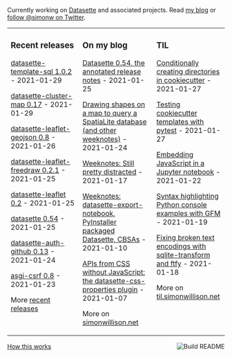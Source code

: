 Currently working on [Datasette](https://datasette.io/) and associated projects. Read [my blog](https://simonwillison.net/) or [follow @simonw on Twitter](https://twitter.com/simonw).

<table><tr><td valign="top" width="33%">

### Recent releases
<!-- recent_releases starts -->
[datasette-template-sql 1.0.2](https://github.com/simonw/datasette-template-sql/releases/tag/1.0.2) - 2021-01-29

[datasette-cluster-map 0.17](https://github.com/simonw/datasette-cluster-map/releases/tag/0.17) - 2021-01-29

[datasette-leaflet-geojson 0.8](https://github.com/simonw/datasette-leaflet-geojson/releases/tag/0.8) - 2021-01-26

[datasette-leaflet-freedraw 0.2.1](https://github.com/simonw/datasette-leaflet-freedraw/releases/tag/0.2.1) - 2021-01-25

[datasette-leaflet 0.2](https://github.com/simonw/datasette-leaflet/releases/tag/0.2) - 2021-01-25

[datasette 0.54](https://github.com/simonw/datasette/releases/tag/0.54) - 2021-01-25

[datasette-auth-github 0.13](https://github.com/simonw/datasette-auth-github/releases/tag/0.13) - 2021-01-24

[asgi-csrf 0.8](https://github.com/simonw/asgi-csrf/releases/tag/0.8) - 2021-01-23
<!-- recent_releases ends -->
More [recent releases](https://github.com/simonw/simonw/blob/main/releases.md)
</td><td valign="top" width="34%">

### On my blog
<!-- blog starts -->
[Datasette 0.54, the annotated release notes](http://simonwillison.net/2021/Jan/25/datasette/) - 2021-01-25

[Drawing shapes on a map to query a SpatiaLite database (and other weeknotes)](http://simonwillison.net/2021/Jan/24/drawing-shapes-spatialite/) - 2021-01-24

[Weeknotes: Still pretty distracted](http://simonwillison.net/2021/Jan/17/weeknotes-still-pretty-distracted/) - 2021-01-17

[Weeknotes: datasette-export-notebook, PyInstaller packaged Datasette, CBSAs](http://simonwillison.net/2021/Jan/10/weeknotes/) - 2021-01-10

[APIs from CSS without JavaScript: the datasette-css-properties plugin](http://simonwillison.net/2021/Jan/7/css-apis-no-javascript/) - 2021-01-07
<!-- blog ends -->
More on [simonwillison.net](https://simonwillison.net/)
</td><td valign="top" width="33%">

### TIL
<!-- tils starts -->
[Conditionally creating directories in cookiecutter](https://til.simonwillison.net/cookiecutter/conditionally-creating-directories) - 2021-01-27

[Testing cookiecutter templates with pytest](https://til.simonwillison.net/cookiecutter/pytest-for-cookiecutter) - 2021-01-27

[Embedding JavaScript in a Jupyter notebook](https://til.simonwillison.net/jupyter/javascript-in-a-jupyter-notebook) - 2021-01-22

[Syntax highlighting Python console examples with GFM](https://til.simonwillison.net/github/syntax-highlighting-python-console) - 2021-01-19

[Fixing broken text encodings with sqlite-transform and ftfy](https://til.simonwillison.net/sqlite/fixing-column-encoding-with-ftfy-and-sqlite-transform) - 2021-01-18
<!-- tils ends -->
More on [til.simonwillison.net](https://til.simonwillison.net/)
</td></tr></table>

<a href="https://github.com/simonw/simonw/actions"><img src="https://github.com/simonw/simonw/workflows/Build%20README/badge.svg" align="right" alt="Build README"></a> <a href="https://simonwillison.net/2020/Jul/10/self-updating-profile-readme/">How this works</a>
